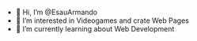 - 👋 Hi, I’m @EsauArmando
- 👀 I’m interested in Videogames and crate Web Pages
- 🌱 I’m currently learning about Web Development

<!---
EsauArmando/EsauArmando is a ✨ special ✨ repository because its `README.md` (this file) appears on your GitHub profile.
You can click the Preview link to take a look at your changes.
--->
